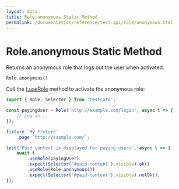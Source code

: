 ```yaml
---
layout: docs
title: Role.anonymous Static Method
permalink: /documentation/reference/test-api/role/anonymous.html
---
```

# Role.anonymous Static Method

Returns an anonymous role that logs out the user when activated.

```
Role.anonymous()
```

Call the [t.useRole](../testcontroller/userole.md) method to activate the anonymous role:

```js
import { Role, Selector } from 'testcafe';

const payingUser = Role('http://example.com/login', async t => {
    // Log in...
});

fixture `My Fixture`
    .page `http://example.com/`;

test('Paid content is displayed for paying users', async t => {
    await t
        .useRole(payingUser)
        .expect(Selector('#paid-content').visible).ok()
        .useRole(Role.anonymous())
        .expect(Selector('#paid-content').visible).notOk();
});
```
